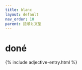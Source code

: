 ```yaml
---
title: blanc
layout: default
nav_order: 10
parent: 語順と文型
---
```

# doné

{% include adjective-entry.html %}
